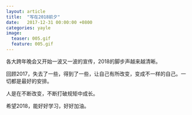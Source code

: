 ```yaml
---
layout: article
title:  "写在2018前夕"
date:   2017-12-31 00:00:00 +0800
categories: yayle 
image:
  teaser: 005.gif
  feature: 005.gif
---
```



 各大跨年晚会又开始一波又一波的宣传，2018的脚步声越来越清晰。
 
 回顾2017，失去了一些，得到了一些，让自己有所改变，变成不一样的自己。一切都是最好的安排。
 
 人是在不断改变，不断打破规矩中成长。
 
 希望2018，能好好学习，好好加油。
 